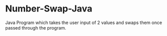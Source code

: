 # Number-Swap-Java
Java Program which takes the user input of 2 values and swaps them once passed through the program.
